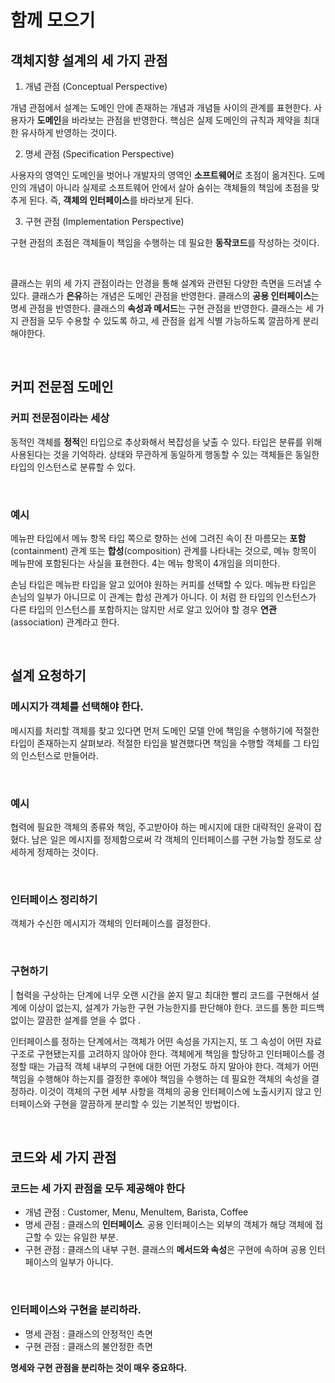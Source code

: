 # 함께 모으기

## 객체지향 설계의 세 가지 관점

1. 개념 관점 (Conceptual Perspective)

개념 관점에서 설계는 도메인 안에 존재하는 개념과 개념들 사이의 관계를 표현한다. 
사용자가 **도메인**을 바라보는 관점을 반영한다.
핵심은 실제 도메인의 규칙과 제약을 최대한 유사하게 반영하는 것이다.

2. 명세 관점 (Specification Perspective)

사용자의 영역인 도메인을 벗어나 개발자의 영역인 **소프트웨어**로 초점이 옮겨진다. 
도메인의 개념이 아니라 실제로 소프트웨어 안에서 살아 숨쉬는 객체들의 책임에 초점을 맞추게 된다. 
즉, **객체의 인터페이스**를 바라보게 된다. 

3. 구현 관점 (Implementation Perspective)

구현 관점의 초점은 객체들이 책임을 수행하는 데 필요한 **동작코드**를 작성하는 것이다. 

</br>

클래스는 위의 세 가지 관점이라는 안경을 통해 설계와 관련된 다양한 측면을 드러낼 수 있다. 
클래스가 **은유**하는 개념은 도메인 관점을 반영한다. 
클래스의 **공용 인터페이스**는 명세 관점을 반영한다. 
클래스의 **속성과 메서드**는 구현 관점을 반영한다. 
클래스는 세 가지 관점을 모두 수용할 수 있도록 하고, 세 관점을 쉽게 식별 가능하도록 깔끔하게 분리해야한다.

</br>

## 커피 전문점 도메인

### 커피 전문점이라는 세상

동적인 객체를 **정적**인 타입으로 추상화해서 복잡성을 낮출 수 있다. 
타입은 분류를 위해 사용된다는 것을 기억하라. 
상태와 무관하게 동일하게 행동할 수 있는 객체들은 동일한 타입의 인스턴스로 분류할 수 있다. 

</br>

### 예시

메뉴판 타입에서 메뉴 항목 타입 쪽으로 향하는 선에 그려진 속이 찬 마름모는 **포함**(containment) 관계 또는 **합성**(composition) 관계를 나타내는 것으로, 메뉴 항목이 메뉴판에 포함된다는 사실을 표현한다.
4는 메뉴 항목이 4개임을 의미한다.

손님 타입은 메뉴판 타입을 알고 있어야 원하는 커피를 선택할 수 있다. 메뉴판 타입은 손님의 일부가 아니므로 이 관계는 합성 관계가 아니다. 
이 처럼 한 타입의 인스턴스가 다른 타입의 인스턴스를 포함하지는 않지만 서로 알고 있어야 할 경우 **연관** (association) 관계라고 한다.

</br>

## 설계 요청하기

### 메시지가 객체를 선택해야 한다.

메시지를 처리할 객체를 찾고 있다면 먼저 도메인 모델 안에 책임을 수행하기에 적절한 타입이 존재하는지 살펴보라. 
적절한 타입을 발견했다면 책임을 수행할 객체를 그 타입의 인스턴스로 만들어라.

</br>

### 예시

협력에 필요한 객체의 종류와 책임, 주고받아야 하는 메시지에 대한 대략적인 윤곽이 잡혔다.
남은 일은 메시지를 정제함으로써 각 객체의 인터페이스를 구현 가능할 정도로 상세하게 정제하는 것이다.

</br>

### 인터페이스 정리하기

객체가 수신한 메시지가 객체의 인터페이스를 결정한다. 

</br>

### 구현하기

| 협력을 구상하는 단계에 너무 오랜 시간을 쏟지 말고 최대한 빨리 코드를 구현해서 설계에 이상이 없는지, 설계가 가능한 구현 가능한지를 판단해야 한다. 
코드를 통한 피드백 없이는 깔끔한 설계를 얻을 수 없다 .

인터페이스를 정하는 단계에서는 객체가 어떤 속성을 가지는지, 또 그 속성이 어떤 자료 구조로 구현됐는지를 고려하지 않아야 한다. 
객체에게 책임을 할당하고 인터페이스를 경정할 때는 가급적 객체 내부의 구현에 대한 어떤 가정도 하지 말아야 한다. 
객체가 어떤 책임을 수행해야 하는지를 결정한 후에야 책임을 수행하는 데 필요한 객체의 속성을 결정하라. 
이것이 객체의 구현 세부 사항을 객체의 공용 인터페이스에 노출시키지 않고 인터페이스와 구현을 깔끔하게 분리할 수 있는 기본적인 방법이다. 

</br>

## 코드와 세 가지 관점

### 코드는 세 가지 관점을 모두 제공해야 한다

- 개념 관점 : Customer, Menu, MenuItem, Barista, Coffee
- 명세 관점 : 클래스의 **인터페이스**. 공용 인터페이스는 외부의 객체가 해당 객체에 접근할 수 있는 유일한 부분.
- 구현 관점 : 클래스의 내부 구현. 클래스의 **메서드와 속성**은 구현에 속하며 공용 인터페이스의 일부가 아니다.

</br>

### 인터페이스와 구현을 분리하라.

- 명세 관점 : 클래스의 안정적인 측면
- 구현 관점 : 클래스의 불안정한 측면

**명세와 구현 관점을 분리하는 것이 매우 중요하다.**
